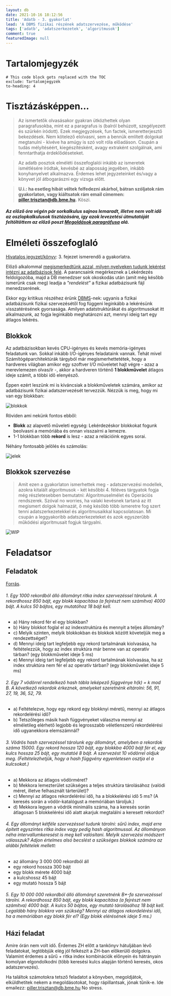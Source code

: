 ```yaml
---
layout: db
date: 2021-10-16 18:12:56
title: 'Adatb - 3. gyakorlat'
lead: 'A DBMS fizikai részének adatszervezése, működése'
tags: ['adatb', 'adatszerkezetek', 'algoritmusok']
comment: true
featuredImage: null
---
```


# Tartalomjegyzék

```toc
# This code block gets replaced with the TOC
exclude: Tartalomjegyzék
to-heading: 4
```

# Tisztázásképpen...

> Az ismertetők olvasásakor gyakran ütközhettek olyan paragrafusokba, mint ez a paragrafus is (balról behúzott, szegélyezett és szürkén íródott). Ezek megjegyzések, fun factek, ismeretterjesztő bekezdések. Nem kötelező elolvasni, sem a bennük említett dolgokat megtanulni - kivéve ha amúgy is szó volt róla előadáson. Csupán a tudás mélyítéséért, kiegészítésként, avagy extraként szolgálnak, ami fenntarthatja érdeklődéseteket.

> Az adatb posztok elméléti összefoglalói inkább az ismeretek ismétlésére íródtak, kevésbé az alaposság jegyében, inkább konyhanyelvet alkalmazva. Érdemes lehet jegyzeteinket és/vagy a könyvet jól átbogarászni egy vizsga előtt.

> **U.i.: ha esetleg hibát véltek felfedezni akárhol, bátran szóljatok rám gyakorlaton, vagy kiáltsatok rám email címemen: [piller.trisztan@db.bme.hu](mailto:piller.trisztan@db.bme.hu).** Köszi.

##### Az előző óra végén pár sorkalkulus sajnos lemaradt, illetve nem volt idő az oszlopkalkulusok tisztázására, így azok levezetési útmutatóját feltöltöttem az előző poszt [Megoldások paragráfusa](/db/2021-08-05-adatb-2-gyakorlat/#megoldások-új) alá.

# Elméleti összefoglaló

[Hivatalos jegyzet/könyv](https://db.bme.hu/~gajdos/Adatbazisok2019.pdf): 3. fejezet ismerendő a gyakorlatra.

Előző alkalommal [megismerkedtünk azzal, milyen nyelveken tudunk lekérést intézni az adatbázisok felé](/db/2021-08-05-adatb-2-gyakorlat/#elméleti-összefoglaló). A parancsaink megérkeznek a Lekérdezés feldolgozóba, majd a DB menedzser sok okoskodás után (amit még később ismerünk csak meg) leadja a _"rendelést"_ a fizikai adatbázisunk fájl menedzserének.

Ekkor egy kritikus részéhez érünk [DBMS](/db/2021-08-03-adatb-1-gyakorlat/#dbms)-nek: ugyanis a fizikai adatbázisunk fizikai szervezésétől fog függeni leginkább a lekérésünk visszatérésének gyorsasága. Amilyen adatstruktúrákat és algoritmusokat itt alkalmazunk, az fogja leginkább meghatározni azt, mennyi ideig tart egy átlagos lekérés.

## Blokkok

Az adatbázisokban kevés CPU-igényes és kevés memória-igényes feladatunk van. Sokkal inkább I/O-igényes feladataink vannak. Tehát mivel Számítógéparchitektúrák tárgyból már megismerhettetétek, hogy a hardveres világban amikor egy szoftver I/O műveletet hajt végre - azaz a merevlemezen olvas/ír -, akkor a hardveren történő **1 blokkművelet** átlagos ideje számít, a többi idő elenyésző.

Éppen ezért leszünk mi is kíváncsiak a blokkműveletek számára, amikor az adatbázisunk fizikai adatszervezését tervezzük. Nézzük is meg, hogy mi van egy blokkban:

![blokkok](/db/post3/blokkok.png)

Röviden ami nekünk fontos ebből:

- **Blokk** az alapvető műveleti egység: Lekérdezéskor blokkokat fogunk beolvasni a memóriába és onnan visszaírni a lemezre.
- 1-1 blokkban több **rekord** is lesz - azaz a relációink egyes sorai.

Néhány fontosabb jelölés és számolás:

![jelek](/db/post3/jelek.png)

## Blokkok szervezése

> Amit ezen a gyakorlaton ismerhettek meg - adatszervezési modellek, azokra kitalált algoritmusok - két későbbi 4. féléves tárgyatok fogja még részletesebben bemutatni: Algoritmuselmélet és Operációs rendszerek. Szóval no worries, ha valaki kevésnek tartaná az itt megismert dolgok halmazát, ő még később több ismeretre fog szert tenni adatszerkezetekkel és algoritmusaikkal kapcsolatosan. Mi csupán a leggyakoribb adatszerkezeteket és azok egyszerűbb működési algoritmusait fogjuk tárgyalni.

![WIP](/db/WIP.png)

<!--
### Heap

**Fontos**: A heap itt a szó szerinti halom értelmében értelmezendő -> azaz a _heap_ egy halom adat egymásracsapva, ahogy jönnek. Semmi rendezettség, semmi logika.

> Nem összekeverendő a [Heap fa adatszerkezettel](<https://en.wikipedia.org/wiki/Heap_(data_structure)>), amelyet a roppant hatékony komplexitású [heapsort](https://en.wikipedia.org/wiki/Heapsort) rendezési algoritmus is használ.

### Vödrös hash

<<< BASIC LEÍRÁS >>>

`h(k): K -> [0 ... B-1]`, és példának okáért kedvelt definiálása valami `c` konstans mellett: `h(k) = (c * k) mod B`.

### Indexek

<<< BASIC LEÍRÁS: felépítésük, rendezettség fogalma, keresési gyorsaság, nem ugyanaz mint a hash, rendezési (összetett kulcs esetén) és keresési kulcs különvétele >>>

#### Ritka index

<<< BASIC LEÍRÁS: hol a rendezettség >>>

##### B\*-fa

A ritka index alfaja. Több szintű ritka index igazából, de azt okosan kialakítva:

- Asd
- Fgh

#### Sűrű index

<<< BASIC LEÍRÁS: hol a rendezettség, előnyei >>>

#### Vegyesfelvágott

<<< BASIC LEÍRÁS: előnye PL. FELADAT A KÖNYV HÁTULJÁBAN??? >>>
-->

# Feladatsor

## Feladatok

[Forrás](https://www.db.bme.hu/adatbazisok/files/fiz_kiadando_feladatok_2019.pdf).

###### 1. Egy 1000 rekordból álló állományt ritka index szervezéssel tárolunk. A rekordhossz 850 bájt, egy blokk kapacitása (a fejrészt nem számítva) 4000 bájt. A kulcs 50 bájtos, egy mutatóhoz 18 bájt kell.

- a) Hány rekord fér el egy blokkban?
- b) Hány blokkot foglal el az indexstruktúra és mennyit a teljes állomány?
- c) Melyik szinten, melyik blokkokban és blokkok között követeljük meg a rendezettséget?
- d) Mennyi ideig tart legfeljebb egy rekord tartalmának kiolvasása, ha feltételezzük, hogy az index struktúra már
  benne van az operatív tárban? (egy blokkművelet ideje 5 ms)
- e) Mennyi ideig tart legfeljebb egy rekord tartalmának kiolvasása, ha az index struktúra nem fér el az operatív
  tárban? (egy blokkművelet ideje 5 ms)

###### 2. Egy 7 vödörrel rendelkező hash tábla leképező függvénye h(k) = k mod B. A következő rekordok érkeznek, amelyeket szeretnénk eltárolni: 56, 91, 27, 19, 36, 52, 79.

- a) Feltételezve, hogy egy rekord egy blokknyi méretű, mennyi az átlagos rekordelérési idő?
- b) Tetszőleges másik hash függvényeket választva mennyi az elméletileg elérhető legjobb és legrosszabb
  véletlenszerű rekordelérési idő ugyanekkora elemszámnál?

###### 3. Vödrös hash szervezéssel tárolunk egy állományt, amelyben a rekordok száma 15000. Egy rekord hossza 120 bájt, egy blokkba 4000 bájt fér el, egy kulcs hossza 25 bájt, egy mutatóé 8 bájt. A szervezést 10 vödörrel oldjuk meg. (Feltételezhetjük, hogy a hash függvény egyenletesen osztja el a kulcsokat.)

- a) Mekkora az átlagos vödörméret?
- b) Mekkora lemezterület szükséges a teljes struktúra tárolásához (valódi méret, illetve felhasznált tárterület)?
- c) Mennyi az átlagos rekordelérési idő, ha a blokkelérési idő 5 ms? (A keresés során a vödör-katalógust a
  memóriában tároljuk.)
- d) Mekkora legyen a vödrök minimális száma, ha a keresés során átlagosan 5 blokkelérési idő alatt akarjuk
  megtalálni a keresett rekordot?

###### 4. Egy állományt kétféle szervezéssel tudunk tárolni: sűrű index, majd erre épített egyszintes ritka index vagy pedig hash algoritmussal. Az állományon néha intervallumkeresést is meg kell valósítani. Melyik szervezési módszert válasszuk? Adjon értelmes alsó becslést a szükséges blokkok számára az alábbi feltételek mellett:

- az állomány 3 000 000 rekordból áll
- egy rekord hossza 300 bájt
- egy blokk mérete 4000 bájt
- a kulcshossz 45 bájt
- egy mutató hossza 5 bájt

###### 5. Egy 10 000 000 rekordból álló állományt szeretnénk B\*-fa szervezéssel tárolni. A rekordhossz 850 bájt, egy blokk kapacitása (a fejrészt nem számítva) 4000 bájt. A kulcs 50 bájtos, egy mutató tárolásához 18 bájt kell. Legalább hány blokkra van szükség? Mennyi az átlagos rekordelérési idő, ha a memóriában egy blokk fér el? (Egy blokk elérésének ideje 5 ms.)

## Házi feladat

Amire órán nem volt idő. Érdemes ZH előtt a tankönyv hátuljában lévő feladatokat, legtöbbjük elég jól felkészít a ZH-ban előkerülő dolgokra. Valamint érdemes a sűrű + ritka index kombinációk előnyein és hátrányain komolyan elgondolkodni (több keresési kulcs alapján történő keresés, okos adatszervezés).

Ha találtok számotokra tetsző feladatot a könyvben, megoldjátok, elküldhetitek nekem a megoldásotokat, hogy rápillantsak, jónak tűnik-e. Ide emailezz: [piller.trisztan@db.bme.hu](mailto:piller.trisztan@db.bme.hu) No stress.
